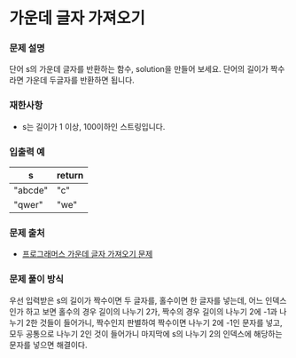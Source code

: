 # 가운데 글자 가져오기

### 문제 설명

단어 s의 가운데 글자를 반환하는 함수, solution을 만들어 보세요. 단어의 길이가 짝수라면 가운데 두글자를 반환하면 됩니다.

### 재한사항

- s는 길이가 1 이상, 100이하인 스트링입니다.

### 입출력 예

|s|	return|
|-|-------|
|"abcde"|	"c"|
|"qwer"|	"we"|

### 문제 출처

- [프로그래머스 가운데 글자 가져오기 문제](https://school.programmers.co.kr/learn/courses/30/lessons/12903)

### 문제 풀이 방식

우선 입력받은 s의 길이가 짝수이면 두 글자를, 홀수이면 한 글자를 넣는데, 어느 인덱스인가 하고 보면 홀수의 경우 길이의 나누기 2가, 짝수의 경우 길이의 나누기 2에 -1과 나누기 2한 것들이 들어가니, 짝수인지 판별하여 짝수이면 나누기 2에 -1인 문자를 넣고, 모두 공통으로 나누기 2인 것이 들어가니 마지막에 s의 나누기 2의 인덱스에 해당하는 문자를 넣으면 해결이다.
